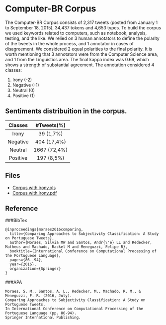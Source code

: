 # Computer-BR Corpus

The Computer-BR Corpus consists of 2,317 tweets (posted from January 1 to September 18, 2015), 34,437 tokens and 4,653 types. To build the corpus we used keywords related to computers, such as notebook, analysis, testing, and the like. We relied on 3 human annotators to define the polarity of the tweets in the whole process, and 1 annotator in cases of disagreement. We considered 2 equal polarities to the final polarity. It is worth mentioning that 3 annotators were from the Computer Science area, and 1 from the Linguistics area. The final kappa index was 0.69, which shows a strength of substantial agreement. The annotation considered 4 classes:

1. Irony (-2)
2. Negative (-1)
3. Neutral (0)
4. Positive (1)

## Sentiments distribuition in the corpus.

|  Classes |  #Tweets(%)  |
|:--------:|:------------:|
| Irony    | 39 (1,7%)    |
| Negative | 404 (17,4%)  |
| Neutral  | 1667 (72,4%) |
| Positive | 197 (8,5%)   |

## Files

- [Corpus with irony.xls](Computer-BR.xlsx)
- [Corpus with irony.pdf](Computer-BR.pdf)

## Reference

###BibTex
```
@inproceedings{moraes2016comparing,
  title={Comparing Approaches to Subjectivity Classification: A Study on Portuguese Tweets},
  author={Moraes, Silvia MW and Santos, Andr{\'e} LL and Redecker, Matheus and Machado, Rackel M and Meneguzzi, Felipe R},
  booktitle={International Conference on Computational Processing of the Portuguese Language},
  pages={86--94},
  year={2016},
  organization={Springer}
}
```
###APA
```
Moraes, S. M., Santos, A. L., Redecker, M., Machado, R. M., & Meneguzzi, F. R. (2016, July).
Comparing Approaches to Subjectivity Classification: A Study on Portuguese Tweets.
In International Conference on Computational Processing of the Portuguese Language (pp. 86-94).
Springer International Publishing.
```







